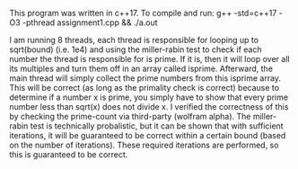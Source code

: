 This program was written in c++17.
To compile and run:
g++ -std=c++17 -O3 -pthread assignment1.cpp && ./a.out

I am running 8 threads, each thread is responsible for looping up to sqrt(bound) (i.e. 1e4) 
and using the miller-rabin test to check if each number the thread is responsible for is prime.
If it is, then it will loop over all its multiples and turn them off in an array called isprime. 
Afterward, the main thread will simply collect the prime numbers from this isprime array. 
This will be correct (as long as the primality check is correct) because to determine if a number x 
is prime, you simply have to show that every prime number less than sqrt(x) does not divide x. 
I verified the correctness of this by checking the prime-count via third-party (wolfram alpha).
The miller-rabin test is technically probalistic, but it can be shown that with sufficient iterations,
it will be guaranteed to be correct within a certain bound (based on the number of iterations). These
required iterations are performed, so this is guaranteed to be correct.